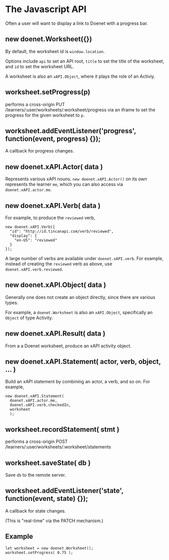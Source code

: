 # The Javascript API

Often a user will want to display a link to Doenet with a progress
bar.

## new doenet.Worksheet({}) 

By default, the worksheet id is `window.location`.

Options include `api` to set an API root, `title` to set the title of
the worksheet, and `id` to set the worksheet URL.

A worksheet is also an `xAPI.Object`, where it plays the role of an
Activiy.

## worksheet.setProgress(p)

performs a cross-origin PUT
/learners/:user/worksheets/:worksheet/progress via an iframe to set
the progress for the given worksheet to `p`.

## worksheet.addEventListener('progress', function(event, progress) {});

A callback for progress changes.

## new doenet.xAPI.Actor( data )

Represents various xAPI nouns.  `new doenet.xAPI.Actor()` on its own
represents the learner `me`, which you can also access via `doenet.xAPI.actor.me`.

## new doenet.xAPI.Verb( data )

For example, to produce the `reviewed` verb, 
```
new doenet.xAPI.Verb({
  "id": "http://id.tincanapi.com/verb/reviewed",
  "display": {
    "en-US": "reviewed"
  }
});
```
A large number of verbs are available under `doenet.xAPI.verb`.  For
example, instead of creating the `reviewed` verb as above, use
`doenet.xAPI.verb.reviewed`.

## new doenet.xAPI.Object( data )

Generally one does not create an object directly, since there are various types.

For example, a `doenet.Worksheet` is also an `xAPI.Object`,
specifically an `Object` of type Activity.

## new doenet.xAPI.Result( data )

From a a Doenet worksheet, produce an xAPI activity object.

## new doenet.xAPI.Statement( actor, verb, object, ... )

Build an xAPI statement by combining an actor, a verb, and so on.  For example,
```
new doenet.xAPI.Statement(
  doenet.xAPI.actor.me, 
  doenet.xAPI.verb.checkedIn,
  worksheet
  );
```

## worksheet.recordStatement( stmt ) 

performs a cross-origin POST /learners/:user/worksheets/:worksheet/statements

## worksheet.saveState( db )

Save `db` to the remote server.

## worksheet.addEventListener('state', function(event, state) {});

A callback for state changes.

(This is "real-time" via the PATCH mechanism.)

## Example

```
let worksheet = new doenet.Worksheet();
worksheet.setProgress( 0.75 );
```

